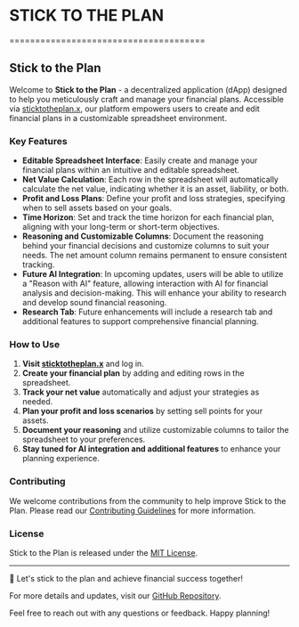 # STICK TO THE PLAN
======================================

## Stick to the Plan

Welcome to **Stick to the Plan** - a decentralized application (dApp) designed to help you meticulously craft and manage your financial plans. Accessible via [sticktotheplan.x](https://sticktotheplan.x), our platform empowers users to create and edit financial plans in a customizable spreadsheet environment.

### Key Features

- **Editable Spreadsheet Interface**: Easily create and manage your financial plans within an intuitive and editable spreadsheet.
- **Net Value Calculation**: Each row in the spreadsheet will automatically calculate the net value, indicating whether it is an asset, liability, or both.
- **Profit and Loss Plans**: Define your profit and loss strategies, specifying when to sell assets based on your goals.
- **Time Horizon**: Set and track the time horizon for each financial plan, aligning with your long-term or short-term objectives.
- **Reasoning and Customizable Columns**: Document the reasoning behind your financial decisions and customize columns to suit your needs. The net amount column remains permanent to ensure consistent tracking.
- **Future AI Integration**: In upcoming updates, users will be able to utilize a "Reason with AI" feature, allowing interaction with AI for financial analysis and decision-making. This will enhance your ability to research and develop sound financial reasoning.
- **Research Tab**: Future enhancements will include a research tab and additional features to support comprehensive financial planning.

### How to Use

1. **Visit [sticktotheplan.x](https://sticktotheplan.x)** and log in.
2. **Create your financial plan** by adding and editing rows in the spreadsheet.
3. **Track your net value** automatically and adjust your strategies as needed.
4. **Plan your profit and loss scenarios** by setting sell points for your assets.
5. **Document your reasoning** and utilize customizable columns to tailor the spreadsheet to your preferences.
6. **Stay tuned for AI integration and additional features** to enhance your planning experience.

### Contributing

We welcome contributions from the community to help improve Stick to the Plan. Please read our [Contributing Guidelines](CONTRIBUTING.md) for more information.

### License

Stick to the Plan is released under the [MIT License](LICENSE).

---

🚀 Let's stick to the plan and achieve financial success together!

For more details and updates, visit our [GitHub Repository](https://github.com/your-repo-url).

Feel free to reach out with any questions or feedback. Happy planning!